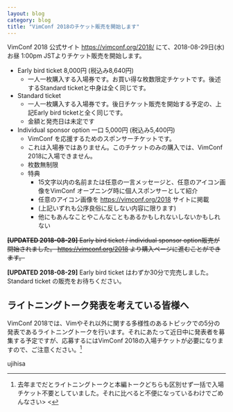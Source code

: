 ```yaml
---
layout: blog
category: blog
title: "VimConf 2018のチケット販売を開始します"
---
```


VimConf 2018 公式サイト <https://vimconf.org/2018/> にて、2018-08-29日(水) お昼 1:00pm JSTよりチケット販売を開始します。

* Early bird ticket 8,000円 (税込み8,640円)
    * 一人一枚購入する入場券です。お買い得な枚数限定チケットです。後述するStandard ticketと中身は全く同じです。
* Standard ticket
    * 一人一枚購入する入場券です。後日チケット販売を開始する予定の、上記Early bird ticketと全く同じです。
    * 金額と発売日は未定です
* Individual sponsor option 一口 5,000円 (税込み5,400円)
    * VimConf を応援するためのスポンサーチケットです。
    * これは入場券ではありません。このチケットのみの購入では、VimConf 2018に入場できません。
    * 枚数無制限
    * 特典
        * 15文字以内の名前または任意の一言メッセージと、任意のアイコン画像をVimConf オープニング時に個人スポンサーとして紹介
        * 任意のアイコン画像を https://vimconf.org/2018 サイトに掲載
        * (上記いずれも公序良俗に反しない内容に限ります)
        * 他にもあんなことやこんなこともあるかもしれないしないかもしれない

~~**[UPDATED 2018-08-29]** Early bird ticket / individual sponsor option販売が開始されました。 <https://vimconf.org/2018> より購入ページに進むことができます。~~

**[UPDATED 2018-08-29]** Early bird ticket はわずか30分で完売しました。Standard ticket の販売をお待ちください。

## ライトニングトーク発表を考えている皆様へ

VimConf 2018では、Vimやそれ以外に関する多様性のあるトピックでの5分の発表であるライトニングトークを行います。それにあたって近日中に発表者を募集する予定ですが、応募するにはVimConf 2018の入場チケットが必要になりますので、ご注意ください。[^1]

[^1]: 去年までだとライトニングトークと本編トークどちらも区別せず一括で入場チケット不要としていました。それに比べると不便になっているわけでごめんなさい> <

ujihisa
